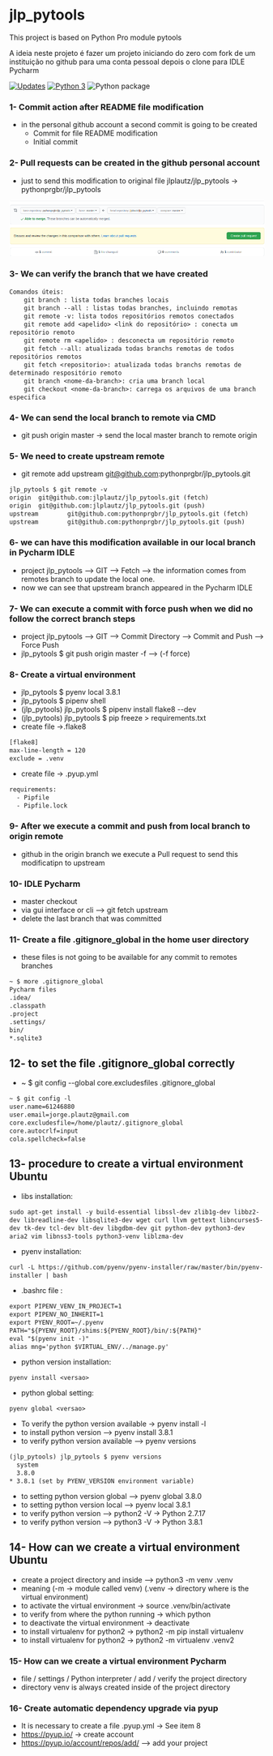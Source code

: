 # jlp_pytools
This project is based on Python Pro module pytools

A ideia neste projeto é fazer um projeto iniciando do zero com fork de um instituição 
no github para uma conta pessoal depois o clone para IDLE Pycharm

[![Updates](https://pyup.io/repos/github/pythonprgbr/jlp_pytools/shield.svg)](https://pyup.io/repos/github/pythonprgbr/jlp_pytools/)
[![Python 3](https://pyup.io/repos/github/pythonprgbr/jlp_pytools/python-3-shield.svg)](https://pyup.io/repos/github/pythonprgbr/jlp_pytools/)
![Python package](https://github.com/pythonprgbr/jlp_pytools/workflows/Python%20package/badge.svg?branch=master)


### 1- Commit action after README file modification
   - in the personal github account a second commit is going to be created
     - Commit for file README modification
     - Initial commit

### 2- Pull requests can be created in the github personal account
   - just to send this modification to original file jlplautz/jlp_pytools -> pythonprgbr/jlp_pytools

![](static/images/pullrequest1.png)

### 3- We can verify the branch that we have created
```
Comandos úteis:
    git branch : lista todas branches locais
    git branch --all : listas todas branches, incluindo remotas
    git remote -v: lista todos repositórios remotos conectados
    git remote add <apelido> <link do repositório> : conecta um repositório remoto
    git remote rm <apelido> : desconecta um repositório remoto
    git fetch --all: atualizada todas branchs remotas de todos repositórios remotos
    git fetch <repositorio>: atualizada todas branchs remotas de determinado respositório remoto
    git branch <nome-da-branch>: cria uma branch local
    git checkout <nome-da-branch>: carrega os arquivos de uma branch especifica
```

### 4- We can send the local branch to remote via CMD
   - git push origin master  -> send the local master branch to remote origin

### 5- We need to create upstream remote
   - git remote add upstream git@github.com:pythonprgbr/jlp_pytools.git
```
jlp_pytools $ git remote -v
origin  git@github.com:jlplautz/jlp_pytools.git (fetch)
origin  git@github.com:jlplautz/jlp_pytools.git (push)
upstream        git@github.com:pythonprgbr/jlp_pytools.git (fetch)
upstream        git@github.com:pythonprgbr/jlp_pytools.git (push)
```

### 6-  we can have this modification available in our local branch in Pycharm IDLE
   - project jlp_pytools --> GIT --> Fetch --> the information comes from remotes branch to update the local one.
   - now we can see that upstream branch appeared in the Pycharm IDLE

### 7- We can execute a commit with force push when we did no follow the correct branch steps
   - project jlp_pytools --> GIT --> Commit Directory --> Commit and Push --> Force Push
   - jlp_pytools $ git push origin master -f  --> (-f force)

### 8- Create a virtual environment
   - jlp_pytools $ pyenv local 3.8.1
   - jlp_pytools $ pipenv shell
   - (jlp_pytools) jlp_pytools $ pipenv install flake8 --dev
   - (jlp_pytools) jlp_pytools $ pip freeze > requirements.txt
   - create file ->.flake8
```
[flake8]
max-line-length = 120
exclude = .venv
```
  - create file -> .pyup.yml
```
requirements:
  - Pipfile
  - Pipfile.lock
```
### 9- After we execute a commit and push from local branch to origin remote
   - github in the origin branch we execute a Pull request to send this modificatipn to upstream

### 10- IDLE Pycharm
   - master checkout
   - via gui interface or cli --> git fetch upstream
   - delete the last branch that was committed

### 11- Create a file .gitignore_global in the home user directory
   - these files is not going to be available for any commit to remotes branches
``` 
~ $ more .gitignore_global 
Pycharm files
.idea/
.classpath
.project
.settings/
bin/
*.sqlite3 
```

## 12- to set the file .gitignore_global correctly
   - ~ $ git config --global core.excludesfiles .gitignore_global
```
~ $ git config -l
user.name=61246880
user.email=jorge.plautz@gmail.com
core.excludesfile=/home/plautz/.gitignore_global
core.autocrlf=input
cola.spellcheck=false
```

## 13- procedure to create a virtual environment Ubuntu
   - libs installation:
```
sudo apt-get install -y build-essential libssl-dev zlib1g-dev libbz2-dev libreadline-dev libsqlite3-dev wget curl llvm gettext libncurses5-dev tk-dev tcl-dev blt-dev libgdbm-dev git python-dev python3-dev aria2 vim libnss3-tools python3-venv liblzma-dev
```
   - pyenv installation:
```
curl -L https://github.com/pyenv/pyenv-installer/raw/master/bin/pyenv-installer | bash
```
   - .bashrc file :
```
export PIPENV_VENV_IN_PROJECT=1
export PIPENV_NO_INHERIT=1
export PYENV_ROOT=~/.pyenv 
PATH="${PYENV_ROOT}/shims:${PYENV_ROOT}/bin/:${PATH}"
eval "$(pyenv init -)"
alias mng='python $VIRTUAL_ENV/../manage.py'
```
   - python version installation:
```
pyenv install <versao>
```
   - python global setting:
```
pyenv global <versao>
```
   - To verify the python version available -> pyenv install -l
   - to install python version --> pyenv install 3.8.1
   - to verify python version available --> pyenv versions
```
(jlp_pytools) jlp_pytools $ pyenv versions
  system
  3.8.0
* 3.8.1 (set by PYENV_VERSION environment variable)
```

   - to setting python version global --> pyenv global 3.8.0
   - to setting python version local --> pyenv local 3.8.1
   - to verify python version  --> python2 -V  -> Python 2.7.17
   - to verify python version  --> python3 -V  -> Python 3.8.1


## 14- How can we create a virtual environment Ubuntu
   - create a project directory and inside --> python3 -m venv .venv  
   - meaning (-m -> module called venv)  (.venv -> directory where is the virtual environment)
   - to activate the virtual environment -> source .venv/bin/activate
   - to verify from where the python running -> which python
   - to deactivate the virtual environment -> deactivate
   - to install virtualenv for python2 -> python2 -m pip install virtualenv
   - to install virtualenv for python2 -> python2 -m virtualenv .venv2


### 15- How can we create a virtual environment Pycharm
   - file / settings / Python interpreter / add / verify the project directory
   - directory venv is always created inside of the project directory

### 16- Create automatic dependency upgrade via pyup
   - It is necessary to create a file .pyup.yml -> See item 8
   - https://pyup.io/ -> create account 
   - https://pyup.io/account/repos/add/ --> add your project 

